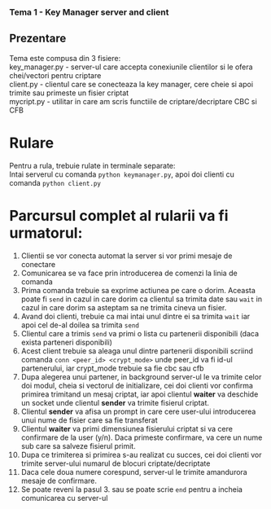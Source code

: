 ### Tema 1 - Key Manager server and client

## Prezentare

Tema este compusa din 3 fisiere:</br> 
key_manager.py - server-ul care accepta conexiunile clientilor si le ofera chei/vectori pentru criptare</br>
client.py - clientul care se conecteaza la key manager, cere cheie si apoi trimite sau primeste un fisier criptat</br>
mycript.py - utilitar in care am scris functiile de criptare/decriptare CBC si CFB

# Rulare
Pentru a rula, trebuie rulate in terminale separate:</br>
Intai serverul cu comanda 
```python keymanager.py```, 
apoi doi clienti cu comanda
```python client.py```

# Parcursul complet al rularii va fi urmatorul:
1. Clientii se vor conecta automat la server si vor primi mesaje de conectare
2. Comunicarea se va face prin introducerea de comenzi la linia de comanda
3. Prima comanda trebuie sa exprime actiunea pe care o dorim. Aceasta poate fi ```send``` in cazul in care dorim ca clientul sa trimita date sau ```wait``` in cazul in care dorim sa asteptam sa ne trimita cineva un fisier.
4. Avand doi clienti, trebuie ca mai intai unul dintre ei sa trimita ```wait``` iar apoi cel de-al doilea sa trimita ```send```
5. Clientul care a trimis ```send``` va primi o lista cu partenerii disponibili (daca exista parteneri disponibili)
6. Acest client trebuie sa aleaga unul dintre partenerii disponibili scriind comanda ```conn <peer_id> <crypt_mode>``` unde peer_id va fi id-ul partenerului, iar crypt_mode trebuie sa fie cbc sau cfb
7. Dupa alegerea unui partener, in background server-ul le va trimite celor doi modul, cheia si vectorul de initializare, cei doi clienti vor confirma primirea trimitand un mesaj criptat, iar apoi clientul <b>waiter</b> va deschide un socket unde clientul <b>sender</b> va trimite fisierul criptat.
8. Clientul <b>sender</b> va afisa un prompt in care cere user-ului introducerea unui nume de fisier care sa fie transferat
9. Clientul <b>waiter</b> va primi dimensiunea fisierului criptat si va cere confirmare de la user (y/n). Daca primeste confirmare, va cere un nume sub care sa salveze fisierul primit.
10. Dupa ce trimiterea si primirea s-au realizat cu succes, cei doi clienti vor trimite server-ului numarul de blocuri criptate/decriptate
11. Daca cele doua numere corespund, server-ul le trimite amandurora mesaje de confirmare.
12. Se poate reveni la pasul 3. sau se poate scrie ```end``` pentru a incheia comunicarea cu server-ul
